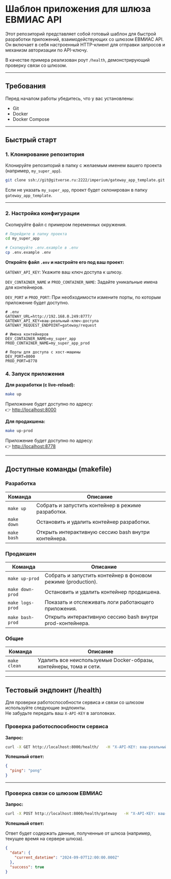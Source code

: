 # Шаблон приложения для шлюза ЕВМИАС API

Этот репозиторий представляет собой готовый шаблон для быстрой разработки приложений, взаимодействующих со шлюзом ЕВМИАС API. Он включает в себя настроенный HTTP-клиент для отправки запросов и механизм авторизации по API-ключу.

В качестве примера реализован роут `/health`, демонстрирующий проверку связи со шлюзом.

---

## Требования

Перед началом работы убедитесь, что у вас установлены:

- Git  
- Docker  
- Docker Compose  

---

## Быстрый старт

### 1. Клонирование репозитория

Клонируйте репозиторий в папку с желаемым именем вашего проекта (например, `my_super_app`).

```bash
git clone ssh://git@gitverse.ru:2222/imperium/gateway_app_template.git my_super_app
```

Если не указать `my_super_app`, проект будет склонирован в папку `gateway_app_template`.

---

### 2. Настройка конфигурации

Скопируйте файл с примером переменных окружения.

```bash
# Перейдите в папку проекта
cd my_super_app

# Скопируйте .env.example в .env
cp .env.example .env
```

**Откройте файл `.env` и настройте его под ваш проект:**

`GATEWAY_API_KEY`: Укажите ваш ключ доступа к шлюзу.

`DEV_CONTAINER_NAME` и `PROD_CONTAINER_NAME`: Задайте уникальные имена для контейнеров.

`DEV_PORT` и `PROD_PORT`: При необходимости измените порты, по которым приложение будет доступно.


```dotenv
# .env
GATEWAY_URL=http://192.168.0.249:8777/
GATEWAY_API_KEY=ваш-реальный-ключ-доступа
GATEWAY_REQUEST_ENDPOINT=gateway/request

# Имена контейнеров
DEV_CONTAINER_NAME=my_super_app
PROD_CONTAINER_NAME=my_super_app_prod

# Порты для доступа с хост-машины
DEV_PORT=8000
PROD_PORT=8778
```

### 4. Запуск приложения

**Для разработки (с live-reload):**

```bash
make up
```
Приложение будет доступно по адресу:  
👉 [http://localhost:8000](http://localhost:8000)

**Для продакшена:**

```bash
make up-prod
```
Приложение будет доступно по адресу:  
👉 [http://localhost:8778](http://localhost:8778)

---

## Доступные команды (makefile)

### Разработка

| Команда     | Описание |
|-------------|----------|
| `make up`   | Собрать и запустить контейнер в режиме разработки. |
| `make down` | Остановить и удалить контейнер разработки. |
| `make bash` | Открыть интерактивную сессию bash внутри контейнера. |

### Продакшен

| Команда         | Описание |
|-----------------|----------|
| `make up-prod`  | Собрать и запустить контейнер в фоновом режиме (production). |
| `make down-prod`| Остановить и удалить контейнер продакшена. |
| `make logs-prod`| Показать и отслеживать логи работающего приложения. |
| `make bash-prod`| Открыть интерактивную сессию bash внутри prod-контейнера. |

### Общие

| Команда      | Описание |
|--------------|----------|
| `make clean` | Удалить все неиспользуемые Docker-образы, контейнеры, тома и сети. |

---

## Тестовый эндпоинт (/health)

Для проверки работоспособности сервиса и связи со шлюзом используйте следующие эндпоинты.  
Не забудьте передать ваш `X-API-KEY` в заголовках.

### Проверка работоспособности сервиса

**Запрос:**

```bash
curl -X GET http://localhost:8000/health/   -H "X-API-KEY: ваш-реальный-ключ-доступа"
```

**Успешный ответ:**

```json
{
  "ping": "pong"
}
```

---

### Проверка связи со шлюзом ЕВМИАС

**Запрос:**

```bash
curl -X POST http://localhost:8000/health/gateway   -H "X-API-KEY: ваш-реальный-ключ-доступа"
```

**Успешный ответ:**

Ответ будет содержать данные, полученные от шлюза (например, текущее время на сервере шлюза).

```json
{
  "data": {
    "current_datetime": "2024-09-07T12:00:00.000Z"
  },
  "success": true
}
```
